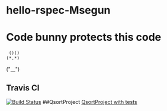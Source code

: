 # hello-rspec-Msegun
# Code bunny protects this code
     ()()
    (*.*)
   ("__")

## Travis CI
[![Build Status](https://travis-ci.org/my-rspec/hello-rspec-Msegun.svg?branch=master)](https://travis-ci.org/my-rspec/hello-rspec-Msegun)
##QsortProject
[QsortProject with tests](ProjectQsort/)
